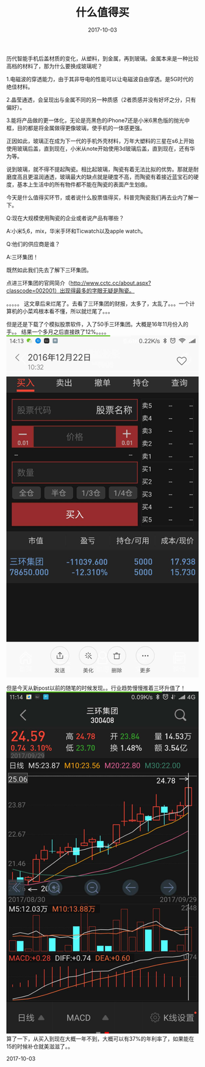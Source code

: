﻿---
title: 什么值得买
date: 2017-10-03
categories: 随笔
tags:
- 行业
- 看法
---


历代智能手机后盖材质的变化，从塑料，到金属，再到玻璃。金属本来是一种比较高档的材料了，那为什么要换成玻璃呢？

<!---begin--->


1.电磁波的穿透能力，由于其非导电的性能可以让电磁波自由穿透。是5G时代的绝佳材料。

2.晶莹通透，会呈现出与金属不同的另一种质感（2者质感并没有好坏之分，只有偏好）。

3.能将产品做的更一体化，无论是亮黑色的iPhone7还是小米6黑色版的抛光中框，目的都是将金属做得更像玻璃，使手机的一体感更强。

正因如此，玻璃正在成为下一代的手机外壳材料，万年大塑料的三星在s6上开始使用玻璃后盖，直到现在，小米从note开始使用3d玻璃后盖，直到现在，还有华为等。

说到玻璃，就不得不提起陶瓷。相比起玻璃，陶瓷有着无法比拟的优势。那就是耐磨度高且更温润通透，玻璃最大的缺点就是硬度不高，而陶瓷有着接近蓝宝石的硬度，基本上生活中的所有物件都不能在陶瓷的表面产生划痕。





今天是什么值得买环节，或者说什么股票值得买，科普完陶瓷我们再去业内了解一下。

Q:现在大规模使用陶瓷的企业或者说产品有哪些？

A:小米5,6，mix，华米手环和Ticwatch以及apple watch。

Q:他们的供应商是谁？

A:三环集团！



既然如此我们先去了解下三环集团。

点进三环集团的官网简介（http://www.cctc.cc/about.aspx?classcode=002001）出现得最多的字眼无疑是陶瓷。

。。。。。
这文章后来烂尾了。去看了三环集团的财报，太多了，太乱了。。。一个计算机的小菜鸡根本看不懂，所以就烂尾了。。。

但是还是下载了个模拟股票软件，入了50手三环集团。大概是16年11月份入的手。。
结果一个多月之后直接跌了12%。。。。
![入手一个月](https://raw.githubusercontent.com/neo1946/neo1946.github.io/master/assets/images/1.jpg)

但是今天从新post以前的随笔的时候发现。。行业趋势慢慢推着三环升值了！
![入手一年](https://raw.githubusercontent.com/neo1946/neo1946.github.io/master/assets/images/2.jpg)
算了一下，从买入到现在大概一年不到，大概可以有37%的年利率了，如果能在15的时候补仓就美滋滋了。。

2017-10-03